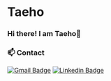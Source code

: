 # Taeho
### Hi there! I am Taeho👋


### 📫 Contact
[![Gmail Badge](https://img.shields.io/badge/Gmail-d14836?style=flat-square&logo=Gmail&logoColor=white&link=mailto:kt20488@gmail.com)](mailto:kt20488@gmail.com)  [![Linkedin Badge](https://img.shields.io/badge/-LinkedIn-blue?style=flat-square&logo=Linkedin&logoColor=white&link=[https://www.linkedin.com/in/taeho-kim-679b781a1/])](https://www.linkedin.com/in/taeho-kim-679b781a1/)
<!--
### 💻 Tech Skills:
<img src="https://img.shields.io/badge/Python-14354C?style=for-the-badge&logo=python&logoColor=white" /> <img src = "https://img.shields.io/badge/C%2B%2B-000000?style=for-the-badge&logo=c%2B%2B&logoColor=white" /> <img src = "https://img.shields.io/badge/MySQL-073B5A?style=for-the-badge&logo=mysql&logoColor=white"/> <img src = "https://img.shields.io/badge/Postgresql-336791?style=for-the-badge&logo=Postgresql&logoColor=white"/> <img src = "https://img.shields.io/badge/Mongodb-589636?style=for-the-badge&logo=MongoDB&logoColor=white"/> <img alt="TensorFlow" src="https://img.shields.io/badge/TensorFlow%20-%23FF6F00.svg?&style=for-the-badge&logo=TensorFlow&logoColor=white" />  <img alt="ElasticSearch" src="https://img.shields.io/badge/-ElasticSearch-005571?style=for-the-badge&logo=elasticsearch"/> <img alt="Docker" src="https://img.shields.io/badge/-Docker-0db7ed?style=for-the-badge&logo=Docker"/> <img src = "https://img.shields.io/badge/gitkraken-179287?style=for-the-badge&logo=gitkraken&logoColor=white"/>  <img src = "https://img.shields.io/badge/Git-F05032?style=for-the-badge&logo=git&logoColor=white"/> <img src="https://img.shields.io/badge/Visual_Studio_Code-0078D4?style=for-the-badge&logo=visual%20studio%20code&logoColor=white" />

### 🌱 Current
- 🚀 I’m currently learning Machine Learning & Data Engineering :D
---
</div>

<img align="left" src="https://github-readme-stats.vercel.app/api?username=JDhyeok&include_all_commits=true&count_private=true&show_icons=true&title_color=fff&icon_color=79ff97&text_color=9f9f9f&bg_color=151515" alt="JDhyeok's Github Stats">

**JDhyeok/JDhyeok** is a ✨ _special_ ✨ repository because its `README.md` (this file) appears on your GitHub profile.

Here are some ideas to get you started:

- 🔭 I’m currently working on ...
- 🌱 I’m currently learning ...
- 👯 I’m looking to collaborate on ...
- 🤔 I’m looking for help with ...
- 💬 Ask me about ...
- 📫 How to reach me: ...
- 😄 Pronouns: ...
- ⚡ Fun fact: ...
-->

